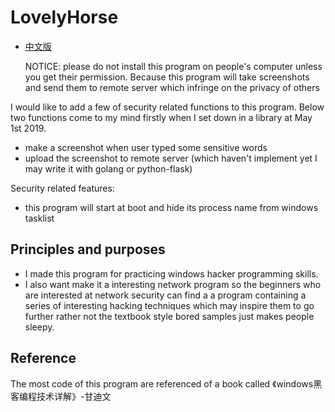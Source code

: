 # LovelyHorse

- [中文版](Docs/README_CN.md)

	NOTICE:
		please do not install this program on people's computer unless you
	get their permission. Because this program will take screenshots and send
	them to remote server which infringe on the privacy of others



I would like to add a few of security related functions to this program. Below two functions come to my mind firstly when I set down in a library at May 1st 2019.

* make a screenshot when user typed some sensitive words
* upload the screenshot to remote server (which haven't implement yet I may write it with golang or python-flask)



Security related features:

* this program will start at boot and hide its process name from windows tasklist



## Principles and purposes

* I made this program for practicing windows hacker programming skills.
* I also want make it a interesting network program so the beginners who are interested at network security can find a  a program containing a series of interesting hacking techniques which may inspire them to go further rather not the textbook style bored samples just makes people sleepy.



## Reference

The most code of this program are referenced of a book called 《windows黑客编程技术详解》-甘迪文